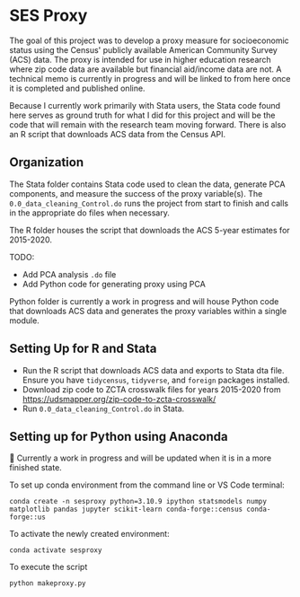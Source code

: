# SES Proxy
The goal of this project was to develop a proxy measure for socioeconomic status using the Census' publicly available American Community Survey (ACS) data. The proxy is intended for use in higher education research where zip code data are available but financial aid/income data are not. A technical memo is currently in progress and will be linked to from here once it is completed and published online.

Because I currently work primarily with Stata users, the Stata code found here serves as ground truth for what I did for this project and will be the code that will remain with the research team moving forward. There is also an R script that downloads ACS data from the Census API.

## Organization
The Stata folder contains Stata code used to clean the data, generate PCA components, and measure the success of the proxy variable(s). The `0.0_data_cleaning_Control.do` runs the project from start to finish and calls in the appropriate do files when necessary.

The R folder houses the script that downloads the ACS 5-year estimates for 2015-2020.

TODO:
 - Add PCA analysis `.do` file
 - Add Python code for generating proxy using PCA

Python folder is currently a work in progress and will house Python code that downloads ACS data and generates the proxy variables within a single module.

## Setting Up for R and Stata

- Run the R script that downloads ACS data and exports to Stata dta file. Ensure you have `tidycensus`, `tidyverse`, and `foreign` packages installed.
- Download zip code to ZCTA crosswalk files for years 2015-2020 from https://udsmapper.org/zip-code-to-zcta-crosswalk/
- Run `0.0_data_cleaning_Control.do` in Stata.

## Setting up for Python using Anaconda
:construction: Currently a work in progress and will be updated when it is in a more finished state.

To set up conda environment from the command line or VS Code terminal:
```
conda create -n sesproxy python=3.10.9 ipython statsmodels numpy matplotlib pandas jupyter scikit-learn conda-forge::census conda-forge::us
```

To activate the newly created environment:
```
conda activate sesproxy
```

To execute the script
```
python makeproxy.py
```